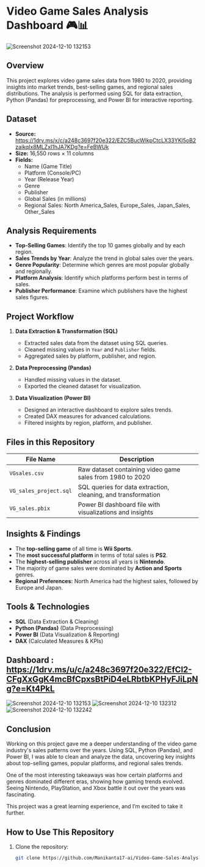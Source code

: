 # Video Game Sales Analysis Dashboard 🎮📊

![Screenshot 2024-12-10 132153](https://github.com/user-attachments/assets/690cf517-01f4-405a-b84d-a2a53e1bb4a7)

## Overview
This project explores video game sales data from 1980 to 2020, providing insights into market trends, best-selling games, and regional sales distributions. The analysis is performed using SQL for data extraction, Python (Pandas) for preprocessing, and Power BI for interactive reporting.

## Dataset
- **Source:** https://1drv.ms/x/c/a248c3697f20e322/EZC5BucWlkpCtcLX33YKl5oB2zaikqIx8MLZxI1hJA7KDg?e=FeBWUk
- **Size:** 16,550 rows × 11 columns
- **Fields:**
  - Name (Game Title)
  - Platform (Console/PC)
  - Year (Release Year)
  - Genre
  - Publisher
  - Global Sales (in millions)
  - Regional Sales: North America_Sales, Europe_Sales, Japan_Sales, Other_Sales

## Analysis Requirements
- **Top-Selling Games**: Identify the top 10 games globally and by each region.
- **Sales Trends by Year**: Analyze the trend in global sales over the years.
- **Genre Popularity**: Determine which genres are most popular globally and regionally.
- **Platform Analysis**: Identify which platforms perform best in terms of sales.
- **Publisher Performance**: Examine which publishers have the highest sales figures.

## Project Workflow
1. **Data Extraction & Transformation (SQL)**
   - Extracted sales data from the dataset using SQL queries.
   - Cleaned missing values in `Year` and `Publisher` fields.
   - Aggregated sales by platform, publisher, and region.

2. **Data Preprocessing (Pandas)**
   - Handled missing values in the dataset.
   - Exported the cleaned dataset for visualization.

3. **Data Visualization (Power BI)**
   - Designed an interactive dashboard to explore sales trends.
   - Created DAX measures for advanced calculations.
   - Filtered insights by region, platform, and publisher.

## Files in this Repository
| File Name            | Description |
|----------------------|-------------|
| `VGsales.csv`       | Raw dataset containing video game sales from 1980 to 2020 |
| `VG_sales_project.sql` | SQL queries for data extraction, cleaning, and transformation |
| `VG_sales.pbix`     | Power BI dashboard file with visualizations and insights |

## Insights & Findings
- The **top-selling game** of all time is **Wii Sports**.
- The **most successful platform** in terms of total sales is **PS2**.
- The **highest-selling publisher** across all years is **Nintendo**.
- The majority of game sales were dominated by **Action and Sports** genres.
- **Regional Preferences:** North America had the highest sales, followed by Europe and Japan.

## Tools & Technologies
- **SQL** (Data Extraction & Cleaning)
- **Python (Pandas)** (Data Preprocessing)
- **Power BI** (Data Visualization & Reporting)
- **DAX** (Calculated Measures & KPIs)

## Dashboard : https://1drv.ms/u/c/a248c3697f20e322/EfCl2-CFgXxGgK4mcBfCpxsBtPiD4eLRbtbKPHyFJiLpNg?e=Kt4PkL

![Screenshot 2024-12-10 132153](https://github.com/user-attachments/assets/43541f35-4170-4247-807a-588bd7213512)
![Screenshot 2024-12-10 132312](https://github.com/user-attachments/assets/d4daeccb-ab71-4ef7-a897-c448e5caee9c)
![Screenshot 2024-12-10 132242](https://github.com/user-attachments/assets/fe38841d-3f2d-4d07-863a-df3feefee25e)


## Conclusion
Working on this project gave me a deeper understanding of the video game industry's sales patterns over the years. Using SQL, Python (Pandas), and Power BI, I was able to clean and analyze the data, uncovering key insights about top-selling games, popular platforms, and regional sales trends.

One of the most interesting takeaways was how certain platforms and genres dominated different eras, showing how gaming trends evolved. Seeing Nintendo, PlayStation, and Xbox battle it out over the years was fascinating.

This project was a great learning experience, and I’m excited to take it further.
## How to Use This Repository
1. Clone the repository:
   ```sh
   git clone https://github.com/Manikanta17-ai/Video-Game-Sales-Analysis.git
